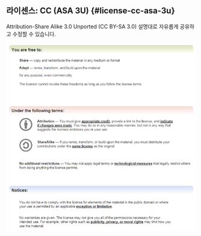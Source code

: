 ## 라이센스: CC (ASA 3U) {#license-cc-asa-3u}

Attribution-Share Alike 3.0 Unported (CC BY-SA 3.0) 설명대로 자유롭게 공유하고 수정할 수 있습니다.

![](../assets/ccasa3u.png)
